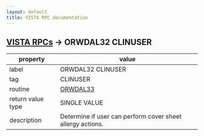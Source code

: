 ```yaml
---
layout: default
title: VISTA RPC documentation
---
```




## [VISTA RPCs](TableOfContent.md) &#8594; ORWDAL32 CLINUSER 

 property | value 
--- | --- 
 label | ORWDAL32 CLINUSER
 tag | CLINUSER
 routine | [ORWDAL33](http://code.osehra.org/dox/Routine_ORWDAL33_source.html)
 return value type | SINGLE VALUE
 description | Determine if user can perform cover sheet allergy actions.